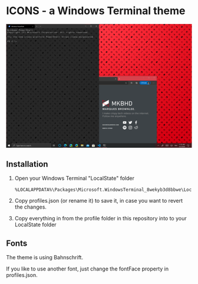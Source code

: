 # ICONS - a Windows Terminal theme

![alt text][logo]

[logo]: https://raw.githubusercontent.com/MalteRei/windows-terminal-ICONS/master/demo.png "ICONS theme for Windows Terminal"

## Installation

1. Open your Windows Terminal "LocalState" folder

   ```
   %LOCALAPPDATA%\Packages\Microsoft.WindowsTerminal_8wekyb3d8bbwe\LocalState
   ```

2. Copy profiles.json (or rename it) to save it, in case you want to revert the changes.

3. Copy everything in from the profile folder in this repository into to your LocalState folder

## Fonts

The theme is using Bahnschrift.

If you like to use another font, just change the fontFace property in profiles.json.
 